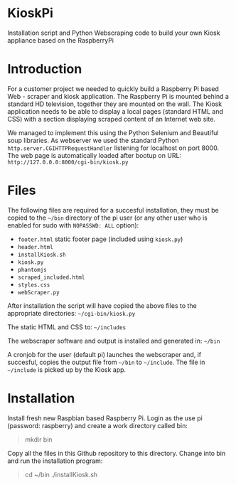 KioskPi
=======

Installation script and Python Webscraping code to build your own Kiosk appliance based on the RaspberryPi

# Introduction

For a customer project we needed to quickly build a Raspberry Pi based Web - scraper and kiosk application. The Raspberry Pi is mounted behind a standard HD television, together they are mounted on the wall. The Kiosk application needs to be able to display a local pages (standard HTML and CSS) with a section displaying scraped content of an Internet web site.

We managed to implement this using the Python Selenium and Beautiful soup libraries. As webserver we used the standard Python `http.server.CGIHTTPRequestHandler` listening for localhost on port 8000. The web page is automatically loaded after bootup on URL: `http://127.0.0.0:8000/cgi-bin/kiosk.py` 

# Files

The following files are required for a succesful installation, they must be copied to the `~/bin` directory of the pi user (or any other user who is enabled for sudo with `NOPASSWD: ALL` option):

+ `footer.html` static footer page (included using `kiosk.py`)
+ `header.html`
+ `installKiosk.sh`
+ `kiosk.py`
+ `phantomjs`
+ `scraped_included.html`
+ `styles.css`
+ `webScraper.py`

After installation the script will have copied the above files to the appropriate directories:
`~/cgi-bin/kiosk.py`

The static HTML and CSS to:
`~/includes`

The webscraper software and output is installed and generated in:
`~/bin`

A cronjob for the user (default pi) launches the webscraper and, if succesful, copies the output file from `~/bin` to `~/include`. The file in `~/include` is picked up by the Kiosk app.

# Installation

Install fresh new Raspbian based Raspberry Pi. Login as the use pi (password: raspberry) and create a work directory called bin:

>mkdir bin

Copy all the files in this Github repository to this directory.
Change into bin and run the installation program:

>cd ~/bin
>./installKiosk.sh

